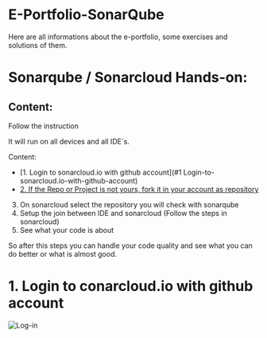 # E-Portfolio-SonarQube
Here are all informations about the e-portfolio, some exercises and solutions of them.
# Sonarqube / Sonarcloud Hands-on:
## Content:
Follow the instruction

It will run on all devices and all IDE´s.

Content:
- [1. Login to sonarcloud.io with github account](#1 Login-to-sonarcloud.io-with-github-account)
- [2. If the Repo or Project is not yours, fork it in your account as repository](#2 )
3. On sonarcloud select the repository you will check with sonarqube
4. Setup the join between IDE and sonarcloud (Follow the steps in sonarcloud)
5. See what your code is about

So after this steps you can handle your code quality and see what you can do better or what is almost good.

# 1. Login to conarcloud.io with github account
![Log-in](Images/Screenshot(1).png)
